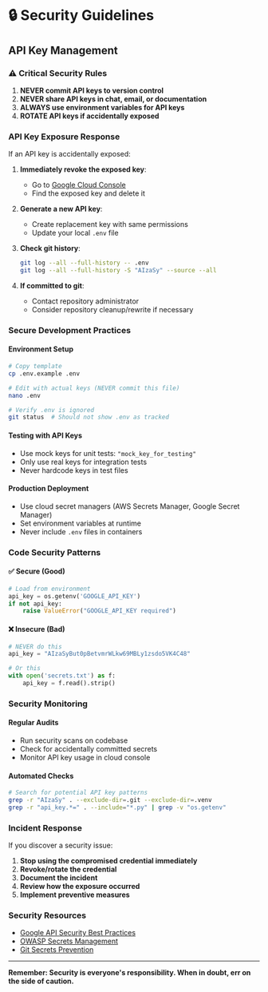 # 🔒 Security Guidelines

## API Key Management

### ⚠️ Critical Security Rules

1. **NEVER commit API keys to version control**
2. **NEVER share API keys in chat, email, or documentation**
3. **ALWAYS use environment variables for API keys**
4. **ROTATE API keys if accidentally exposed**

### API Key Exposure Response

If an API key is accidentally exposed:

1. **Immediately revoke the exposed key**:
   - Go to [Google Cloud Console](https://console.cloud.google.com/apis/credentials)
   - Find the exposed key and delete it

2. **Generate a new API key**:
   - Create replacement key with same permissions
   - Update your local `.env` file

3. **Check git history**:
   ```bash
   git log --all --full-history -- .env
   git log --all --full-history -S "AIzaSy" --source --all
   ```

4. **If committed to git**:
   - Contact repository administrator
   - Consider repository cleanup/rewrite if necessary

### Secure Development Practices

#### Environment Setup
```bash
# Copy template
cp .env.example .env

# Edit with actual keys (NEVER commit this file)
nano .env

# Verify .env is ignored
git status  # Should not show .env as tracked
```

#### Testing with API Keys
- Use mock keys for unit tests: `"mock_key_for_testing"`
- Only use real keys for integration tests
- Never hardcode keys in test files

#### Production Deployment
- Use cloud secret managers (AWS Secrets Manager, Google Secret Manager)
- Set environment variables at runtime
- Never include `.env` files in containers

### Code Security Patterns

#### ✅ Secure (Good)
```python
# Load from environment
api_key = os.getenv('GOOGLE_API_KEY')
if not api_key:
    raise ValueError("GOOGLE_API_KEY required")
```

#### ❌ Insecure (Bad)
```python
# NEVER do this
api_key = "AIzaSyBut0pBetvmrWLkw69MBLy1zsdo5VK4C48"

# Or this
with open('secrets.txt') as f:
    api_key = f.read().strip()
```

### Security Monitoring

#### Regular Audits
- Run security scans on codebase
- Check for accidentally committed secrets
- Monitor API key usage in cloud console

#### Automated Checks
```bash
# Search for potential API key patterns
grep -r "AIzaSy" . --exclude-dir=.git --exclude-dir=.venv
grep -r "api_key.*=" . --include="*.py" | grep -v "os.getenv"
```

### Incident Response

If you discover a security issue:

1. **Stop using the compromised credential immediately**
2. **Revoke/rotate the credential**
3. **Document the incident**
4. **Review how the exposure occurred**
5. **Implement preventive measures**

### Security Resources

- [Google API Security Best Practices](https://cloud.google.com/docs/authentication/best-practices)
- [OWASP Secrets Management](https://owasp.org/www-community/vulnerabilities/Use_of_hard-coded_cryptographic_key)
- [Git Secrets Prevention](https://git-secret.io/)

---

**Remember: Security is everyone's responsibility. When in doubt, err on the side of caution.**
